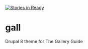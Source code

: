 [![Stories in Ready](https://badge.waffle.io/GalleryGuide/gall.png?label=ready&title=Ready)](https://waffle.io/GalleryGuide/gall)
# gall
Drupal 8 theme for The Gallery Guide

